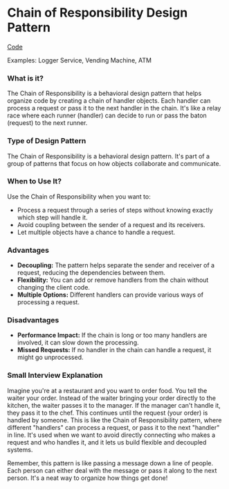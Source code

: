 # Chain of Responsibility Design Pattern

[Code](https://github.com/Princeyadav05/low-level-system-design/blob/main/Design%20Patterns/Strategy%20Pattern/strategy.py)

Examples: Logger Service, Vending Machine, ATM

### What is it?
The Chain of Responsibility is a behavioral design pattern that helps organize code by creating a chain of handler objects. Each handler can process a request or pass it to the next handler in the chain. It's like a relay race where each runner (handler) can decide to run or pass the baton (request) to the next runner.

### Type of Design Pattern
The Chain of Responsibility is a behavioral design pattern. It's part of a group of patterns that focus on how objects collaborate and communicate.

### When to Use It?
Use the Chain of Responsibility when you want to:
- Process a request through a series of steps without knowing exactly which step will handle it.
- Avoid coupling between the sender of a request and its receivers.
- Let multiple objects have a chance to handle a request.

### Advantages
- **Decoupling:** The pattern helps separate the sender and receiver of a request, reducing the dependencies between them.
- **Flexibility:** You can add or remove handlers from the chain without changing the client code.
- **Multiple Options:** Different handlers can provide various ways of processing a request.

### Disadvantages
- **Performance Impact:** If the chain is long or too many handlers are involved, it can slow down the processing.
- **Missed Requests:** If no handler in the chain can handle a request, it might go unprocessed.

### Small Interview Explanation
Imagine you're at a restaurant and you want to order food. You tell the waiter your order. Instead of the waiter bringing your order directly to the kitchen, the waiter passes it to the manager. If the manager can't handle it, they pass it to the chef. This continues until the request (your order) is handled by someone. This is like the Chain of Responsibility pattern, where different "handlers" can process a request, or pass it to the next "handler" in line. It's used when we want to avoid directly connecting who makes a request and who handles it, and it lets us build flexible and decoupled systems.

Remember, this pattern is like passing a message down a line of people. Each person can either deal with the message or pass it along to the next person. It's a neat way to organize how things get done!


